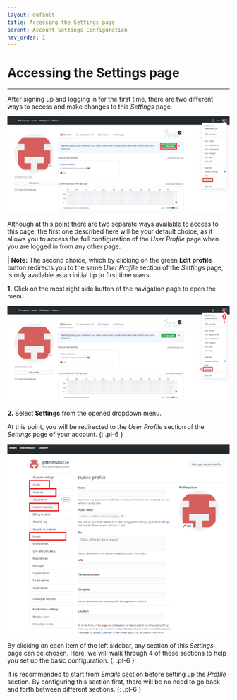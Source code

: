 ```yaml
---
layout: default
title: Accessing the Settings page
parent: Account Settings Configuration
nav_order: 1
---
```


# Accessing the Settings page

---

After signing up and logging in for the first time, there are two different ways to access and make changes to this _Settings_ page.

!["2 Ways to access to Settings from the Home Page"](https://github.com/orion13579/COMM-2216-SetE-Group6/blob/gh-pages/assets/images/HomePageToProfile-edited.png?raw=true)

Although at this point there are two separate ways available to access to this page, the first one described here will be your default choice, as it allows you to access the full configuration of the _User Profile_ page when you are logged in from any other page.

|   **Note:** The second choice, which by clicking on the green **Edit profile** button redirects you to the same _User Profile_ section of the _Settings_ page, is only available as an initial tip to first time users.

**1.** Click on the most right side button of the navigation page to open the menu.

!["Steps to access Settings from the Home Page"](https://github.com/orion13579/COMM-2216-SetE-Group6/blob/gh-pages/assets/images/HomePageToProfile-edited2.png?raw=true)

**2.** Select **Settings** from the opened dropdown menu.

At this point, you will be redirected to the _User Profile_ section of the _Settings_ page of your account.
{: .pl-6 }

!["Four covered sections of Settings"](https://github.com/orion13579/COMM-2216-SetE-Group6/blob/gh-pages/assets/images/SettingsMainPage-edited.png?raw=true)

By clicking on each item of the left sidebar, any section of this _Settings_ page can be chosen. Here, we will walk through 4 of these sections to help you set up the basic configuration.
{: .pl-6 }

It is recommended to start from _Emails_ section before setting up the _Profile_ section. By configuring this section first, there will be no need to go back and forth between different sections.
{: .pl-6 }
